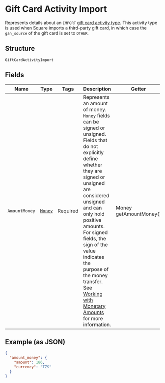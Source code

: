 
# Gift Card Activity Import

Represents details about an `IMPORT` [gift card activity type](../../doc/models/gift-card-activity-type.md).
This activity type is used when Square imports a third-party gift card, in which case the
`gan_source` of the gift card is set to `OTHER`.

## Structure

`GiftCardActivityImport`

## Fields

| Name | Type | Tags | Description | Getter |
|  --- | --- | --- | --- | --- |
| `AmountMoney` | [`Money`](../../doc/models/money.md) | Required | Represents an amount of money. `Money` fields can be signed or unsigned.<br>Fields that do not explicitly define whether they are signed or unsigned are<br>considered unsigned and can only hold positive amounts. For signed fields, the<br>sign of the value indicates the purpose of the money transfer. See<br>[Working with Monetary Amounts](https://developer.squareup.com/docs/build-basics/working-with-monetary-amounts)<br>for more information. | Money getAmountMoney() |

## Example (as JSON)

```json
{
  "amount_money": {
    "amount": 186,
    "currency": "TZS"
  }
}
```

